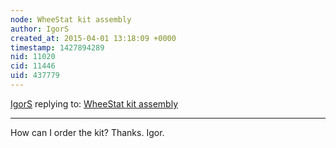```yaml
---
node: WheeStat kit assembly
author: IgorS
created_at: 2015-04-01 13:18:09 +0000
timestamp: 1427894289
nid: 11020
cid: 11446
uid: 437779
---
```




[IgorS](../profile/IgorS) replying to: [WheeStat kit assembly](../notes/JSummers/08-07-2014/wheestat-kit-assembly)

----
How can I order the kit? 
Thanks.
Igor.